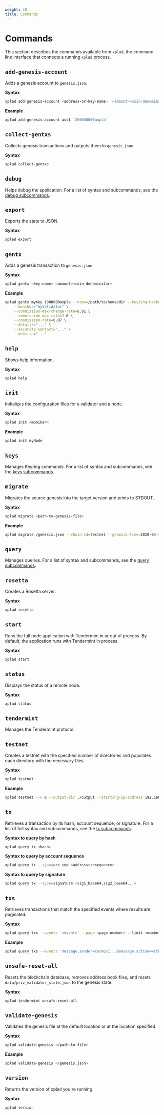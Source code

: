 ```yaml
---
weight: 30
title: Commands
---
```


# Commands

This section describes the commands available from `xplad`, the command line interface that connects a running `xplad` process.

## `add-genesis-account`

Adds a genesis account to `genesis.json`.

**Syntax**
```bash
xplad add-genesis-account <address-or-key-name> '<amount><coin-denominator>,<amount><coin-denominator>'
```

**Example**
```bash
xplad add-genesis-account acc1 '200000000axpla'
```

## `collect-gentxs`

Collects genesis transactions and outputs them to `genesis.json`.

**Syntax**
```bash
xplad collect-gentxs
```

## `debug`

Helps debug the application. For a list of syntax and subcommands, see the [debug subcommands](subcommands#debug-addr).

## `export`

Exports the state to JSON.

**Syntax**
```bash
xplad export
```

## `gentx`

Adds a genesis transaction to `genesis.json`.

**Syntax**
```bash
xplad gentx <key-name> <amount><coin-denominator>
```

**Example**
```bash
xplad gentx myKey 1000000axpla --home=/path/to/home/dir --keyring-backend=os --chain-id=test-chain-1 \
    --moniker="myValidator" \
    --commission-max-change-rate=0.01 \
    --commission-max-rate=1.0 \
    --commission-rate=0.07 \
    --details="..." \
    --security-contact="..." \
    --website="..."
```

## `help`

Shows help information.

**Syntax**
```bash
xplad help
```

## `init`

Initializes the configuration files for a validator and a node.

**Syntax**
```bash
xplad init <moniker>
```

**Example**
```bash
xplad init myNode
```

## `keys`

Manages Keyring commands. For a list of syntax and subcommands, see the [keys subcommands](subcommands#keys-add).


## `migrate`
Migrates the source genesis into the target version and prints to STDOUT.

**Syntax**
```bash
xplad migrate <path-to-genesis-file>
```

**Example**
```bash
xplad migrate /genesis.json --chain-id=testnet --genesis-time=2020-04-19T17:00:00Z --initial-height=4000
```

## `query`

Manages queries. For a list of syntax and subcommands, see the [query subcommands](subcommands#query-authz-grants).

## `rosetta`

Creates a Rosetta server.

**Syntax**
```bash
xplad rosetta
```

## `start`

Runs the full node application with Tendermint in or out of process. By default, the application runs with Tendermint in process.

**Syntax**
```bash
xplad start
```

## `status`

Displays the status of a remote node.

**Syntax**
```bash
xplad status
```

## `tendermint`

Manages the Tendermint protocol.

## `testnet`

Creates a testnet with the specified number of directories and populates each directory with the necessary files.

**Syntax**
```bash
xplad testnet
```

**Example**
```bash
xplad testnet --v 6 --output-dir ./output --starting-ip-address 192.168.10.2
```

## `tx`

Retrieves a transaction by its hash, account sequence, or signature. For a list of full syntax and subcommands, see the [tx subcommands](subcommands#tx-authz-exec).

**Syntax to query by hash**
```bash
xplad query tx <hash>
```

**Syntax to query by account sequence**
```bash
xplad query tx --type=acc_seq <address>:<sequence>
```

**Syntax to query by signature**
```bash
xplad query tx --type=signature <sig1_base64,sig2_base64...>
```

## `txs`

Retrieves transactions that match the specified events where results are paginated.

**Syntax**
```bash
xplad query txs --events '<event>' --page <page-number> --limit <number-of-results>
```

**Example**
```bash
xplad query txs --events 'message.sender=cosmos1...&message.action=withdraw_delegator_reward' --page 1 --limit 30
```

## `unsafe-reset-all`

Resets the blockchain database, removes address book files, and resets `data/priv_validator_state.json` to the genesis state.

**Syntax**
```bash
xplad tendermint unsafe-reset-all
```

## `validate-genesis`

Validates the genesis file at the default location or at the location specified.

**Syntax**
```bash
xplad validate-genesis </path-to-file>
```

**Example**
```bash
xplad validate-genesis </genesis.json>
```

## `version`

Returns the version of xplad you're running.

**Syntax**
```bash
xplad version
```
